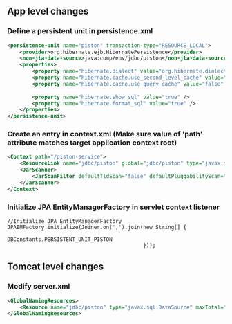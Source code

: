 ## App level changes
### Define a persistent unit in persistence.xml
```xml
<persistence-unit name="piston" transaction-type="RESOURCE_LOCAL">
	<provider>org.hibernate.ejb.HibernatePersistence</provider>
	<non-jta-data-source>java:comp/env/jdbc/piston</non-jta-data-source>
	<properties>
		<property name="hibernate.dialect" value="org.hibernate.dialect.MySQL5InnoDBDialect" />
		<property name="hibernate.cache.use_second_level_cache" value="false" />
 		<property name="hibernate.cache.use_query_cache" value="false" />
 		
 		<property name="hibernate.show_sql" value="true" />
		<property name="hibernate.format_sql" value="true" />
	</properties>
</persistence-unit>
```

### Create an entry in context.xml (Make sure value of 'path' attribute matches target application context root) 
```xml
<Context path="/piston-service">
	<ResourceLink name="jdbc/piston" global="jdbc/piston" type="javax.sql.DataSource" />
	<JarScanner>
    	<JarScanFilter defaultTldScan="false" defaultPluggabilityScan="false" />
  	</JarScanner>
</Context>
```

### Initialize JPA EntityManagerFactory in servlet context listener
```
//Initialize JPA EntityManagerFactory
JPAEMFactory.initialize(Joiner.on(',').join(new String[] {
												DBConstants.PERSISTENT_UNIT_PISTON
											}));
```


## Tomcat level changes
### Modify server.xml
```xml
<GlobalNamingResources>
	<Resource name="jdbc/piston" type="javax.sql.DataSource" maxTotal="10" maxIdle="5" maxWaitMillis="10000" username="piston" password="piston" driverClassName="org.mariadb.jdbc.Driver" url="jdbc:mariadb://piston-db:3307/piston?relaxAutoCommit=true" />
</GlobalNamingResources>
```


